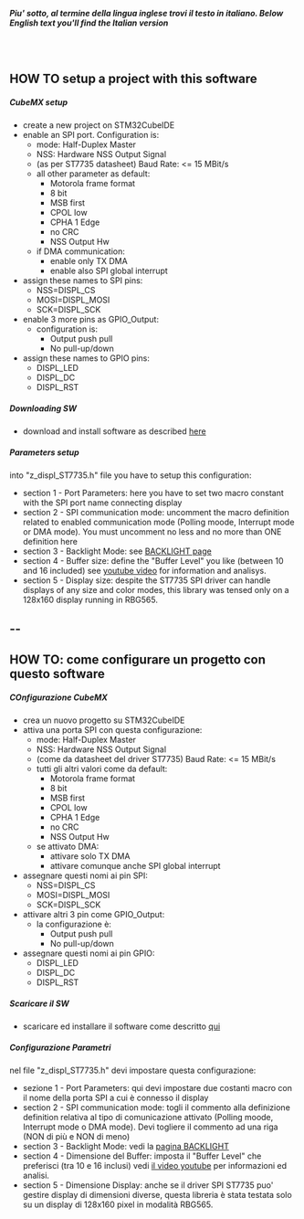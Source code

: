 _**Piu' sotto, al termine della lingua inglese trovi il testo in italiano. </i>**_
_**Below English text you'll find the Italian version</i>**_

<br>
<br>

## HOW TO setup a project with this software


##### CubeMX setup
- create a new project on STM32CubeIDE
- enable an SPI port. Configuration is:
  - mode: Half-Duplex Master
  - NSS: Hardware NSS Output Signal
  - (as per ST7735 datasheet) Baud Rate: <= 15 MBit/s  
  - all other parameter as default:
    - Motorola frame format
    - 8 bit
    - MSB first
    - CPOL low
    - CPHA 1 Edge
    - no CRC
    - NSS Output Hw
  - if DMA communication:
    - enable only TX DMA
    - enable also SPI global interrupt
- assign these names to SPI pins:
  - NSS=DISPL_CS
  - MOSI=DISPL_MOSI
  - SCK=DISPL_SCK
- enable 3 more pins as GPIO_Output:
  - configuration is:
    - Output push pull
    - No pull-up/down 
- assign these names to GPIO pins:
  - DISPL_LED
  - DISPL_DC
  - DISPL_RST

##### Downloading SW
- download and install software as described [here](../SOURCE)

##### Parameters setup
into "z_displ_ST7735.h" file you have to setup this configuration:
- section 1 - Port Parameters: here you have to set two macro constant with the SPI port name connecting display
- section 2 - SPI communication mode: uncomment the macro definition related to enabled communication mode (Polling moode, Interrupt mode or DMA mode). You must uncomment no less and no more than ONE definition here
- section 3 - Backlight Mode: see [BACKLIGHT page](../BACKLIGHT)  
- section 4 - Buffer size: define the "Buffer Level" you like (between 10 and 16 included) see [youtube video](../BACKLIGHT) for information and analisys.  
- section 5 - Display size: despite the ST7735 SPI driver can handle displays of any size and color modes, this library was tensed only on a 128x160 display running in RBG565.  
 
--
---
## HOW TO: come configurare un progetto con questo software


##### COnfigurazione CubeMX
- crea un nuovo progetto su STM32CubeIDE
- attiva una porta SPI con questa configurazione:
  - mode: Half-Duplex Master
  - NSS: Hardware NSS Output Signal
  - (come da datasheet del driver ST7735) Baud Rate: <= 15 MBit/s  
  - tutti gli altri valori come da default:
    - Motorola frame format
    - 8 bit
    - MSB first
    - CPOL low
    - CPHA 1 Edge
    - no CRC
    - NSS Output Hw
  - se attivato DMA:
    - attivare solo TX DMA
    - attivare comunque anche SPI global interrupt
- assegnare questi nomi ai pin SPI:
  - NSS=DISPL_CS
  - MOSI=DISPL_MOSI
  - SCK=DISPL_SCK
- attivare altri 3 pin come GPIO_Output:
  - la configurazione è:
    - Output push pull
    - No pull-up/down 
- assegnare questi nomi ai pin GPIO:
  - DISPL_LED
  - DISPL_DC
  - DISPL_RST

##### Scaricare il SW
- scaricare ed installare il software come descritto [qui](../SOURCE)

##### Configurazione Parametri
nel file "z_displ_ST7735.h" devi impostare questa configurazione:
- sezione 1 - Port Parameters: qui devi impostare due costanti macro con il nome della porta SPI a cui è connesso il display
- section 2 - SPI communication mode: togli il commento alla definizione definition relativa al tipo di comunicazione attivato (Polling moode, Interrupt mode o DMA mode). Devi togliere il commento ad una riga (NON di più e NON di meno) 
- section 3 - Backlight Mode: vedi la [pagina BACKLIGHT](../BACKLIGHT)  
- section 4 - Dimensione del Buffer: imposta il "Buffer Level" che preferisci (tra 10 e 16 inclusi) vedi [il video youtube](../BACKLIGHT) per informazioni ed analisi.
- section 5 - Dimensione Display: anche se il driver SPI ST7735 puo' gestire display di dimensioni diverse, questa libreria è stata testata solo su un display di 128x160 pixel in modalità RBG565.  
 

